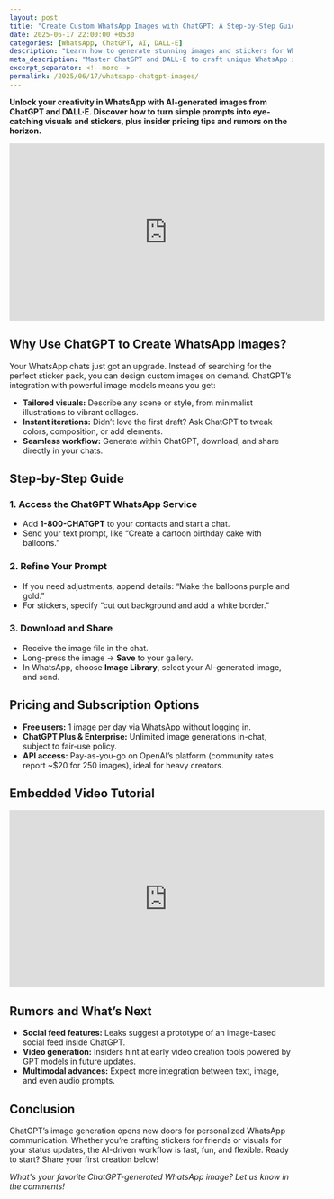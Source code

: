 ```yaml
---
layout: post
title: "Create Custom WhatsApp Images with ChatGPT: A Step-by-Step Guide"
date: 2025-06-17 22:00:00 +0530
categories: [WhatsApp, ChatGPT, AI, DALL-E]
description: "Learn how to generate stunning images and stickers for WhatsApp using ChatGPT’s image generation features, pricing, and pro tips."
meta_description: "Master ChatGPT and DALL·E to craft unique WhatsApp images and stickers. Discover a full walkthrough, pricing breakdown, rumors of upcoming updates, and SEO hacks."
excerpt_separator: <!--more-->
permalink: /2025/06/17/whatsapp-chatgpt-images/
---
```


**Unlock your creativity in WhatsApp with AI-generated images from ChatGPT and DALL·E. Discover how to turn simple prompts into eye-catching visuals and stickers, plus insider pricing tips and rumors on the horizon.**

<!-- Main-page video -->
<div class="video-embed">
  <iframe
    width="560" height="315"
    src="https://www.youtube.com/embed/NFJvyKr4wa0"
    title="Make Cool WhatsApp Stickers from Your Photo Using ChatGPT"
    frameborder="0"
    allow="accelerometer; autoplay; clipboard-write; encrypted-media; gyroscope; picture-in-picture"
    allowfullscreen>
  </iframe>
</div>

<!--more-->

## Why Use ChatGPT to Create WhatsApp Images?

Your WhatsApp chats just got an upgrade. Instead of searching for the perfect sticker pack, you can design custom images on demand. ChatGPT’s integration with powerful image models means you get:
- **Tailored visuals:** Describe any scene or style, from minimalist illustrations to vibrant collages.  
- **Instant iterations:** Didn’t love the first draft? Ask ChatGPT to tweak colors, composition, or add elements.  
- **Seamless workflow:** Generate within ChatGPT, download, and share directly in your chats.

## Step-by-Step Guide

### 1. Access the ChatGPT WhatsApp Service  
- Add **1-800-CHATGPT** to your contacts and start a chat.  
- Send your text prompt, like “Create a cartoon birthday cake with balloons.”  

### 2. Refine Your Prompt  
- If you need adjustments, append details: “Make the balloons purple and gold.”  
- For stickers, specify “cut out background and add a white border.”

### 3. Download and Share  
- Receive the image file in the chat.  
- Long-press the image → **Save** to your gallery.  
- In WhatsApp, choose **Image Library**, select your AI-generated image, and send.

## Pricing and Subscription Options

- **Free users:** 1 image per day via WhatsApp without logging in.  
- **ChatGPT Plus & Enterprise:** Unlimited image generations in-chat, subject to fair-use policy.  
- **API access:** Pay-as-you-go on OpenAI’s platform (community rates report ~$20 for 250 images), ideal for heavy creators.

## Embedded Video Tutorial

<div class="video-embed">
  <iframe
    width="560" height="315"
    src="https://www.youtube.com/embed/KkLj5gzZff0"
    title="ChatGPT Image Generation Tutorial For Beginners"
    frameborder="0"
    allow="accelerometer; autoplay; clipboard-write; encrypted-media; gyroscope; picture-in-picture"
    allowfullscreen>
  </iframe>
</div>

## Rumors and What’s Next

- **Social feed features:** Leaks suggest a prototype of an image-based social feed inside ChatGPT.  
- **Video generation:** Insiders hint at early video creation tools powered by GPT models in future updates.  
- **Multimodal advances:** Expect more integration between text, image, and even audio prompts.

## Conclusion

ChatGPT’s image generation opens new doors for personalized WhatsApp communication. Whether you’re crafting stickers for friends or visuals for your status updates, the AI-driven workflow is fast, fun, and flexible. Ready to start? Share your first creation below!

*What's your favorite ChatGPT-generated WhatsApp image? Let us know in the comments!*

